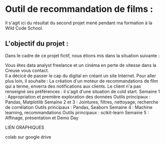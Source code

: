 # Outil de recommandation de films :

Il s'agit ici du résultat du second projet mené pendant ma formation à la Wild Code School.

## L'objectif du projet :

Dans le cadre de ce projet fictif, nous étions mis dans la situation suivante :

Vous êtes data analyst freelance et un cinéma en perte de vitesse dans la Creuse vous contact.   
Il a décicé de passer le cap du digital en créant un site Internet. 
Pour aller plus loin, il souhaite :
La création d'un moteur de recommandations de film qui a terme, enverra des notifications aux clients. Le client n'a pas renseigné ses préférences : il s'agit d'une situation de cold start.
Semaine 1 : Appropriation et première exploration des données Outils principaux : Pandas, Matplotlib Semaine 2 et 3 : Jointures, filtres, nettoyage, recherche de corrélation Outils principaux : Pandas, Seaborn Semaine 4 : Machine learning, recommandations Outils principaux : scikit-learn Semaine 5 : Affinage, présentation et Demo Day

LIEN GRAPHIQUES

colab sur google drive
